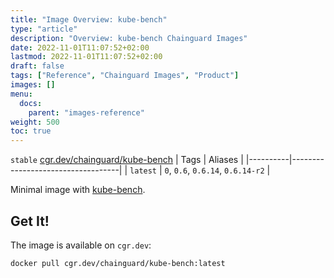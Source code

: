 ```yaml
---
title: "Image Overview: kube-bench"
type: "article"
description: "Overview: kube-bench Chainguard Images"
date: 2022-11-01T11:07:52+02:00
lastmod: 2022-11-01T11:07:52+02:00
draft: false
tags: ["Reference", "Chainguard Images", "Product"]
images: []
menu:
  docs:
    parent: "images-reference"
weight: 500
toc: true
---
```


`stable` [cgr.dev/chainguard/kube-bench](https://github.com/chainguard-images/images/tree/main/images/kube-bench)
| Tags     | Aliases                           |
|----------|-----------------------------------|
| `latest` | `0`, `0.6`, `0.6.14`, `0.6.14-r2` |



Minimal image with [kube-bench](https://github.com/aquasecurity/kube-bench).

## Get It!

The image is available on `cgr.dev`:

```
docker pull cgr.dev/chainguard/kube-bench:latest
```

